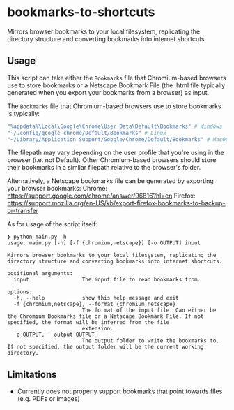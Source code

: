 # bookmarks-to-shortcuts
Mirrors browser bookmarks to your local filesystem, replicating the directory structure and converting bookmarks into internet shortcuts.

## Usage

This script can take either the `Bookmarks` file that Chromium-based browsers use to store bookmarks or a Netscape Bookmark File (the .html file typically generated when you export your bookmarks from a browser) as input.

The `Bookmarks` file that Chromium-based browsers use to store bookmarks is typically:
```sh
"%appdata%\Local\Google\Chrome\User Data\Default\Bookmarks" # Windows
"~/.config/google-chrome/Default/Bookmarks" # Linux
"~/Library/Application Support/Google/Chrome/Default/Bookmarks" # MacOS
```
The filepath may vary depending on the user profile that you're using in the browser (i.e. not Default). Other Chromium-based browsers should store their bookmarks in a similar filepath relative to the browser's folder.

Alternatively, a Netscape bookmarks file can be generated by exporting your browser bookmarks:
Chrome: https://support.google.com/chrome/answer/96816?hl=en
Firefox: https://support.mozilla.org/en-US/kb/export-firefox-bookmarks-to-backup-or-transfer

As for usage of the script itself:
```
❯ python main.py -h
usage: main.py [-h] [-f {chromium,netscape}] [-o OUTPUT] input

Mirrors browser bookmarks to your local filesystem, replicating the directory structure and converting bookmarks into internet shortcuts.

positional arguments:
  input                 The input file to read bookmarks from.

options:
  -h, --help            show this help message and exit
  -f {chromium,netscape}, --format {chromium,netscape}
                        The format of the input file. Can either be the Chromium Bookmarks file or a Netscape Bookmark File. If not specified, the format will be inferred from the file      
                        extension.
  -o OUTPUT, --output OUTPUT
                        The output folder to write the bookmarks to. If not specified, the output folder will be the current working directory.
```

## Limitations
- Currently does not properly support bookmarks that point towards files (e.g. PDFs or images)
